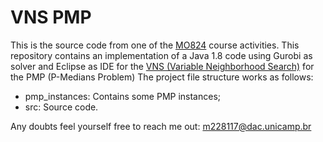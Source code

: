 # VNS PMP

This is the source code from one of the [MO824](https://www.dac.unicamp.br/portal/caderno-de-horarios/2019/1/S/P/IC/MO824) course activities. 
This repository contains an implementation of a Java 1.8 code using Gurobi as solver and Eclipse as IDE for the [VNS (Variable Neighborhood Search)](https://doi.org/10.1016/S0305-0548(97)00031-2) for the PMP (P-Medians Problem)
The project file structure works as follows:

* pmp_instances: Contains some PMP instances;
* src: Source code.

Any doubts feel yourself free to reach me out: m228117@dac.unicamp.br

